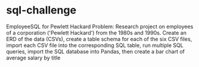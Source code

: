 # sql-challenge
EmployeeSQL for Pewlett Hackard
Problem: Research project on employees of a corporation ('Pewlett Hackard') from the 1980s and 1990s.
Create an ERD of the data (CSVs), create a table schema for each of the six CSV files, import each CSV file into the corresponding SQL table, run multiple SQL queries, import the SQL database into Pandas, then create a bar chart of average salary by title
